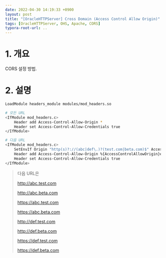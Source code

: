 ```yaml
---
date: 2022-04-30 14:19:33 +0900
layout: post
title: "[OracleHTTPServer] Cross Domain (Access Control Allow Origin)"
tags: [OracleHTTPServer, OHS, Apache, CORS]
typora-root-url: ..
---
```


# 1. 개요

CORS 설정 방법.



# 2. 설명

```bash
LoadModule headers_module modules/mod_headers.so

# 모든 URL
<IfModule mod_headers.c>
    Header add Access-Control-Allow-Origin *
    Header set Access-Control-Allow-Credentials true
</IfModule>

# 다음 URL
<IfModule mod_headers.c>
    SetEnvIf Origin "http(s)?://(abc|def\.)?(test.com|beta.com)$" AccessControlAllowOrigin=$0$1
    Header add Access-Control-Allow-Origin %{AccessControlAllowOrigin}e env=AccessControlAllowOrigin
    Header set Access-Control-Allow-Credentials true
</IfModule>
```

> 다음 URL은 
>
> http://abc.test.com
>
> http://abc.beta.com
>
> https://abc.test.com
>
> https://abc.beta.com
>
> http://def.test.com
>
> http://def.beta.com
>
> https://def.test.com
>
> https://def.beta.com
